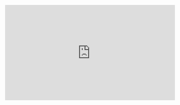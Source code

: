 <iframe width="560" height="315" src="https://www.youtube.com/embed/dK4mb1yS0dY?si=-aEJBTGIwmTSQ7jM" title="YouTube video player" frameborder="0" allow="accelerometer; autoplay; clipboard-write; encrypted-media; gyroscope; picture-in-picture; web-share" allowfullscreen></iframe>
